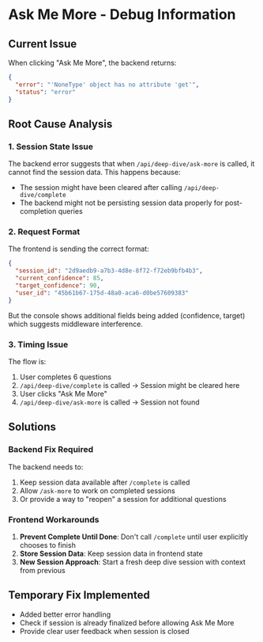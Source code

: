 # Ask Me More - Debug Information

## Current Issue
When clicking "Ask Me More", the backend returns:
```json
{
  "error": "'NoneType' object has no attribute 'get'",
  "status": "error"
}
```

## Root Cause Analysis

### 1. Session State Issue
The backend error suggests that when `/api/deep-dive/ask-more` is called, it cannot find the session data. This happens because:
- The session might have been cleared after calling `/api/deep-dive/complete`
- The backend might not be persisting session data properly for post-completion queries

### 2. Request Format
The frontend is sending the correct format:
```json
{
  "session_id": "2d9aedb9-a7b3-4d8e-8f72-f72eb9bfb4b3",
  "current_confidence": 85,
  "target_confidence": 90,
  "user_id": "45b61b67-175d-48a0-aca6-d0be57609383"
}
```

But the console shows additional fields being added (confidence, target) which suggests middleware interference.

### 3. Timing Issue
The flow is:
1. User completes 6 questions
2. `/api/deep-dive/complete` is called → Session might be cleared here
3. User clicks "Ask Me More"
4. `/api/deep-dive/ask-more` is called → Session not found

## Solutions

### Backend Fix Required
The backend needs to:
1. Keep session data available after `/complete` is called
2. Allow `/ask-more` to work on completed sessions
3. Or provide a way to "reopen" a session for additional questions

### Frontend Workarounds
1. **Prevent Complete Until Done**: Don't call `/complete` until user explicitly chooses to finish
2. **Store Session Data**: Keep session data in frontend state
3. **New Session Approach**: Start a fresh deep dive session with context from previous

## Temporary Fix Implemented
- Added better error handling
- Check if session is already finalized before allowing Ask Me More
- Provide clear user feedback when session is closed